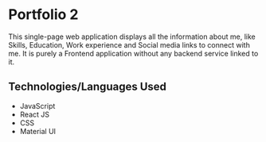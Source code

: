 # Portfolio 2 
This single-page web application displays all the information about me, like Skills, Education, Work experience and Social media links to connect with me. It is purely a Frontend application without any backend service linked to it.

## Technologies/Languages Used
- JavaScript
- React JS
- CSS
- Material UI
